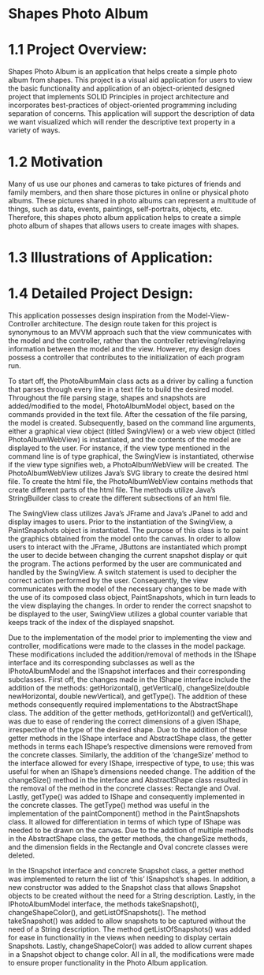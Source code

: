 # Shapes Photo Album
# 1.1 Project Overview:
Shapes Photo Album is an application that helps create a simple photo album from shapes. This project is a visual aid application for users to view the basic functionality and application of an object-oriented designed project that implements SOLID Principles in project architecture and incorporates best-practices of object-oriented programming including separation of concerns. This application will support the description of data we want visualized which will render the descriptive text property in a variety of ways.

# 1.2	Motivation
Many of us use our phones and cameras to take pictures of friends and family members, and then share those pictures in online or physical photo albums. These pictures shared in photo albums can represent a multitude of things, such as data, events, paintings, self-portraits, objects, etc. Therefore, this shapes photo album application helps to create a simple photo album of shapes that allows users to create images with shapes. 

# 1.3 Illustrations of Application:



# 1.4 Detailed Project Design:
This application possesses design inspiration from the Model-View-Controller architecture. The design route taken for this project is synonymous to an MVVM approach such that the view communicates with the model and the controller, rather than the controller retrieving/relaying information between the model and the view. However, my design does possess a controller that contributes to the initialization of each program run.

To start off, the PhotoAlbumMain class acts as a driver by calling a function that parses through every line in a text file to build the desired model. Throughout the file parsing stage, shapes and snapshots are added/modified to the model, PhotoAlbumModel object, based on the commands provided in the text file. After the cessation of the file parsing, the model is created. Subsequently, based on the command line arguments, either a graphical view object (titled SwingView) or a web view object (titled PhotoAlbumWebView) is instantiated, and the contents of the model are displayed to the user. For instance, if the view type mentioned in the command line is of type graphical, the SwingView is instantiated, otherwise if the view type signifies web, a PhotoAlbumWebView will be created. The PhotoAlbumWebView utilizes Java’s SVG library to create the desired html file. To create the html file, the PhotoAlbumWebView contains methods that create different parts of the html file. The methods utilize Java’s StringBuilder class to create the different subsections of an html file.

The SwingView class utilizes Java’s JFrame and Java’s JPanel to add and display images to users. Prior to the instantiation of the SwingView, a PaintSnapshots object is instantiated. The purpose of this class is to paint the graphics obtained from the model onto the canvas. In order to allow users to interact with the JFrame, JButtons are instantiated which prompt the user to decide between changing the current snapshot display or quit the program. The actions performed by the user are communicated and handled by the SwingView. A switch statement is used to decipher the correct action performed by the user. Consequently, the view communicates with the model of the necessary changes to be made with the use of its composed class object, PaintSnapshots, which in turn leads to the view displaying the changes. In order to render the correct snapshot to be displayed to the user, SwingView utilizes a global counter variable that keeps track of the index of the displayed snapshot.

Due to the implementation of the model prior to implementing the view and controller, modifications were made to the classes in the model package. These modifications included the addition/removal of methods in the IShape interface and its corresponding subclasses as well as the IPhotoAlbumModel and the ISnapshot interfaces and their corresponding subclasses. First off, the changes made in the IShape interface include the addition of the methods: getHorizontal(), getVertical(), changeSize(double newHorizontal, double newVertical), and getType(). The addition of these methods consequently required implementations to the AbstractShape class. The addition of the getter methods, getHorizontal() and getVertical(), was due to ease of rendering the correct dimensions of a given IShape, irrespective of the type of the desired shape. Due to the addition of these getter methods in the IShape interface and AbstractShape class, the getter methods in terms each IShape’s respective dimensions were removed from the concrete classes. Similarly, the addition of the ‘changeSize’ method to the interface allowed for every IShape, irrespective of type, to use; this was useful for when an IShape’s dimensions needed change. The addition of the changeSize() method in the interface and AbstractShape class resulted in the removal of the method in the concrete classes: Rectangle and Oval. Lastly, getType() was added to IShape and consequently implemented in the concrete classes. The getType() method was useful in the implementation of the paintComponent() method in the PaintSnapshots class. It allowed for differentiation in terms of which type of IShape was needed to be drawn on the canvas. Due to the addition of multiple methods in the AbstractShape class, the getter methods, the changeSize methods, and the dimension fields in the Rectangle and Oval concrete classes were deleted.

In the ISnapshot interface and concrete Snapshot class, a getter method was implemented to return the list of ‘this’ ISnapshot’s shapes. In addition, a new constructor was added to the Snapshot class that allows Snapshot objects to be created without the need for a String description. Lastly, in the IPhotoAlbumModel interface, the methods takeSnapshot(), changeShapeColor(), and getListOfSnapshots(). The method takeSnapshot() was added to allow snapshots to be captured without the need of a String description. The method getListOfSnapshots() was added for ease in functionality in the views when needing to display certain Snapshots. Lastly, changeShapeColor() was added to allow current shapes in a Snapshot object to change color. All in all, the modifications were made to ensure proper functionality in the Photo Album application.
